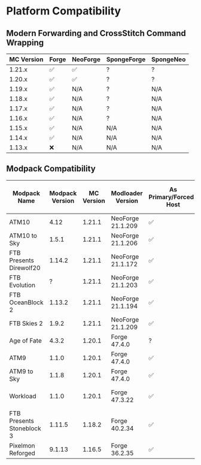 # Platform Compatibility

## Modern Forwarding and CrossStitch Command Wrapping
| MC Version | Forge | NeoForge | SpongeForge | SpongeNeo |
|------------|-------|----------|-------------|-----------|
| 1.21.x     | ✅     | ✅        | ?           | ?         |
| 1.20.x     | ✅     | ✅        | ?           | ?         |
| 1.19.x     | ✅     | N/A      | ?           | N/A       |
| 1.18.x     | ✅     | N/A      | ?           | N/A       |
| 1.17.x     | ✅     | N/A      | ?           | N/A       |
| 1.16.x     | ✅     | N/A      | ?           | N/A       |
| 1.15.x     | ✅     | N/A      | N/A         | N/A       |
| 1.14.x     | ✅     | N/A      | N/A         | N/A       |
| 1.13.x     | ❌     | N/A      | N/A         | N/A       |

## Modpack Compatibility
| Modpack Name              | Modpack Version | MC Version | Modloader Version | As Primary/Forced-Host | Server Switching | Can Join Vanilla Servers | Notes                          |
|---------------------------|-----------------|------------|-------------------|------------------------|------------------|--------------------------|--------------------------------|
| ATM10                     | 4.12            | 1.21.1     | NeoForge 21.1.209 | ✅                      | ?                | ❌                        |                                |
| ATM10 to Sky              | 1.5.1           | 1.21.1     | NeoForge 21.1.206 | ✅                      | ?                | ❌                        |                                |
| FTB Presents Direwolf20   | 1.14.2          | 1.21.1     | NeoForge 21.1.172 | ✅                      | ?                | ❌                        |                                |
| FTB Evolution             | ?               | 1.21.1     | NeoForge 21.1.203 | ✅                      | ?                | ❌                        |                                |
| FTB OceanBlock 2          | 1.13.2          | 1.21.1     | NeoForge 21.1.194 | ✅                      | ?                | ❌                        |                                |
| FTB Skies 2               | 1.9.2           | 1.21.1     | NeoForge 21.1.209 | ✅                      | ?                | ❌                        |                                |
| Age of Fate               | 4.3.2           | 1.20.1     | Forge 47.4.0      | ?                      | ?                | ?                        |                                |
| ATM9                      | 1.1.0           | 1.20.1     | Forge 47.4.0      | ✅                      | ?                | ?                        |                                |
| ATM9 to Sky               | 1.1.8           | 1.20.1     | Forge 47.4.0      | ✅                      | ?                | ?                        |                                |
| Workload                  | 1.1.0           | 1.20.1     | Forge 47.3.22     | ✅                      | ✅                | ?                        | FFCRP mod incompatible with VS |
| FTB Presents Stoneblock 3 | 1.11.5          | 1.18.2     | Forge 40.2.34     | ✅                      | ?                | ?                        |                                |
| Pixelmon Reforged         | 9.1.13          | 1.16.5     | Forge 36.2.35     | ✅                      | ?                | ?                        |                                |
